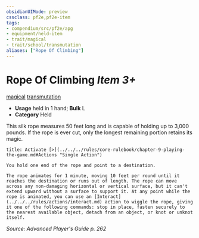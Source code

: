 ```yaml
---
obsidianUIMode: preview
cssclass: pf2e,pf2e-item
tags:
- compendium/src/pf2e/apg
- equipment/held-item
- trait/magical
- trait/school/transmutation
aliases: ["Rope Of Climbing"]
---
```

# Rope Of Climbing *Item 3+*  
[magical](magical.md)  [transmutation](transmutation.md)  

- **Usage** held in 1 hand; **Bulk** L
- **Category** Held

This silk rope measures 50 feet long and is capable of holding up to 3,000 pounds. If the rope is ever cut, only the longest remaining portion retains its magic.

```ad-embed-ability
title: Activate [>](../../../rules/core-rulebook/chapter-9-playing-the-game.md#Actions "Single Action")

You hold one end of the rope and point to a destination.

The rope animates for 1 minute, moving 10 feet per round until it reaches the destination or runs out of length. The rope can move across any non-damaging horizontal or vertical surface, but it can't extend upward without a surface to support it. At any point while the rope is animated, you can use an [Interact](../../../rules/actions/interact.md) action to wiggle the rope, giving it one of the following commands: stop in place, fasten securely to the nearest available object, detach from an object, or knot or unknot itself.
```

*Source: Advanced Player's Guide p. 262*
